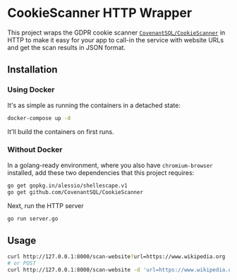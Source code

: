 # CookieScanner HTTP Wrapper

This project wraps the GDPR cookie scanner [`CovenantSQL/CookieScanner`](https://github.com/CovenantSQL/CookieScanner) in HTTP to make it easy for your app to call-in the service with website URLs and get the scan results in JSON format.

## Installation

### Using Docker

It's as simple as running the containers in a detached state:

```sh
docker-compose up -d
```

It'll build the containers on first runs.

### Without Docker

In a golang-ready environment, where you also have `chromium-browser` installed, add these two dependencies that this project requires:

```sh
go get gopkg.in/alessio/shellescape.v1
go get github.com/CovenantSQL/CookieScanner
```

Next, run the HTTP server

```sh
go run server.go
```

## Usage

```sh
curl http://127.0.0.1:8000/scan-website?url=https://www.wikipedia.org
# or POST
curl http://127.0.0.1:8000/scan-website -d 'url=https://www.wikipedia.org'
```